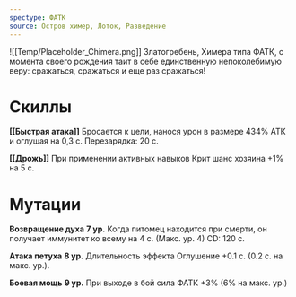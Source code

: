```yaml
---
spectype: ФАТК
source: Остров химер, Лоток, Разведение
---
```

![[Temp/Placeholder_Chimera.png]]
Златогребень, Химера типа ФАТК, с момента своего рождения таит в себе единственную непоколебимую веру: сражаться, сражаться и еще раз сражаться!

# Скиллы
**[[Быстрая атака]]**
Бросается к цели, нанося урон в размере 434% АТК и оглушая на 0,3 с. Перезарядка: 20 с.

**[[Дрожь]]**
При применении активных навыков Крит шанс хозяина +1% на 5 с.

# Мутации
**Возвращение духа**
**7 ур.**
Когда питомец находится при смерти, он получает иммунитет ко всему на 4 с. (Макс. ур. 4) CD: 120 с.

**Атака петуха**
**8 ур.**
Длительность эффекта Оглушение +0.1 с. (0.2 с. на макс. ур.).

**Боевая мощь**
**9 ур.**
При выходе в бой сила ФАТК +3%
(6% на макс. ур.)